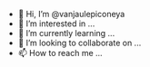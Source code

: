 - 👋 Hi, I’m @vanjaulepiconeya
- 👀 I’m interested in ...
- 🌱 I’m currently learning ...
- 💞️ I’m looking to collaborate on ...
- 📫 How to reach me ...

<!---
vanjaulepiconeya/vanjaulepiconeya is a ✨ special ✨ repository because its `README.md` (this file) appears on your GitHub profile.
You can click the Preview link to take a look at your changes.
--->
